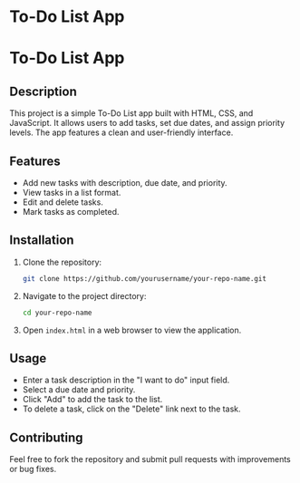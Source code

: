 # To-Do List App 

# To-Do List App

## Description

This project is a simple To-Do List app built with HTML, CSS, and JavaScript. It allows users to add tasks, set due dates, and assign priority levels. The app features a clean and user-friendly interface.

## Features

- Add new tasks with description, due date, and priority.
- View tasks in a list format.
- Edit and delete tasks.
- Mark tasks as completed.

## Installation

1. Clone the repository:
    ```sh
    git clone https://github.com/yourusername/your-repo-name.git
    ```

2. Navigate to the project directory:
    ```sh
    cd your-repo-name
    ```

3. Open `index.html` in a web browser to view the application.

## Usage

- Enter a task description in the "I want to do" input field.
- Select a due date and priority.
- Click "Add" to add the task to the list.
- To delete a task, click on the "Delete" link next to the task.

## Contributing

Feel free to fork the repository and submit pull requests with improvements or bug fixes.
